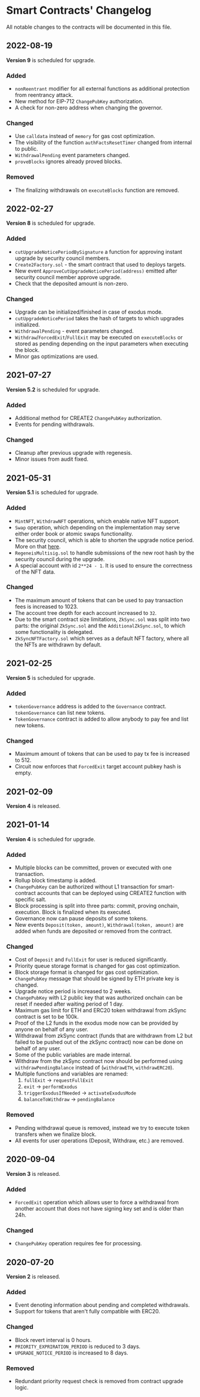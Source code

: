 # Smart Contracts' Changelog

All notable changes to the contracts will be documented in this file.

## 2022-08-19

**Version 9** is scheduled for upgrade.

### Added

- `nonReentrant` modifier for all external functions as additional protection from reentrancy attack.
- New method for EIP-712 `ChangePubKey` authorization.
- A check for non-zero address when changing the governor.

### Changed

- Use `calldata` instead of `memory` for gas cost optimization.
- The visibility of the function `authFactsResetTimer` changed from internal to public.
- `WithdrawalPending` event parameters changed.
- `proveBlocks` ignores already proved blocks.

### Removed

- The finalizing withdrawals on `executeBlocks` function are removed.

## 2022-02-27

**Version 8** is scheduled for upgrade.

### Added

- `cutUpgradeNoticePeriodBySignature` a function for approving instant upgrade by security council members.
- `Create2Factory.sol` - the smart contract that used to deploys targets.
- New event `ApproveCutUpgradeNoticePeriod(address)` emitted after security council member approve upgrade.
- Check that the deposited amount is non-zero.

### Changed

- Upgrade can be initialized/finished in case of exodus mode.
- `cutUpgradeNoticePeriod` takes the hash of targets to which upgrades initialized.
- `WithdrawalPending` - event parameters changed.
- `Withdraw`/`ForcedExit`/`FullExit` may be executed on `executeBlocks` or stored as pending depending on the input
  parameters when executing the block.
- Minor gas optimizations are used.

## 2021-07-27

**Version 5.2** is scheduled for upgrade.

### Added

- Additional method for CREATE2 `ChangePubKey` authorization.
- Events for pending withdrawals.

### Changed

- Cleanup after previous upgrade with regenesis.
- Minor issues from audit fixed.

## 2021-05-31

**Version 5.1** is scheduled for upgrade.

### Added

- `MintNFT`, `WithdrawNFT` operations, which enable native NFT support.
- `Swap` operation, which depending on the implementation may serve either order book or atomic swaps functionality.
- The security council, which is able to shorten the upgrade notice period. More on that
  [here](https://medium.com/matter-labs/keeping-funds-safe-a-3-factor-approach-to-security-in-zksync-2-0-a70b0f53f360).
- `RegeneisMultisig.sol` to handle submissions of the new root hash by the security council during the upgrade.
- A special account with id `2**24 - 1`. It is used to ensure the correctness of the NFT data.

### Changed

- The maximum amount of tokens that can be used to pay transaction fees is increased to 1023.
- The account tree depth for each account increased to `32`.
- Due to the smart contract size limitations, `ZkSync.sol` was split into two parts: the original `ZkSync.sol` and the
  `AdditionalZkSync.sol`, to which some functionality is delegated.
- `ZkSyncNFTFactory.sol` which serves as a default NFT factory, where all the NFTs are withdrawn by default.

## 2021-02-25

**Version 5** is scheduled for upgrade.

### Added

- `tokenGovernance` address is added to the `Governance` contract. `tokenGovernance` can list new tokens.
- `TokenGovernance` contract is added to allow anybody to pay fee and list new tokens.

### Changed

- Maximum amount of tokens that can be used to pay tx fee is increased to 512.
- Circuit now enforces that `ForcedExit` target account pubkey hash is empty.

## 2021-02-09

**Version 4** is released.

## 2021-01-14

**Version 4** is scheduled for upgrade.

### Added

- Multiple blocks can be committed, proven or executed with one transaction.
- Rollup block timestamp is added.
- `ChangePubKey` can be authorized without L1 transaction for smart-contract accounts that can be deployed using CREATE2
  function with specific salt.
- Block processing is split into three parts: commit, proving onchain, execution. Block is finalized when its executed.
- Governance now can pause deposits of some tokens.
- New events `Deposit(token, amount)`, `Withdrawal(token, amount)` are added when funds are deposited or removed from
  the contract.

### Changed

- Cost of `Deposit` and `FullExit` for user is reduced significantly.
- Priority queue storage format is changed for gas cost optimization.
- Block storage format is changed for gas cost optimization.
- `ChangePubKey` message that should be signed by ETH private key is changed.
- Upgrade notice period is increased to 2 weeks.
- `ChangePubKey` with L2 public key that was authorized onchain can be reset if needed after waiting period of 1 day.
- Maximum gas limit for ETH and ERC20 token withdrawal from zkSync contract is set to be 100k.
- Proof of the L2 funds in the exodus mode now can be provided by anyone on behalf of any user.
- Withdrawal from zkSync contract (funds that are withdrawn from L2 but failed to be pushed out of the zkSync contract)
  now can be done on behalf of any user.
- Some of the public variables are made internal.
- Withdraw from the zkSync contract now should be performed using `withdrawPendingBalance` instead of (`withdrawETH`,
  `withdrawERC20`).
- Multiple functions and variables are renamed:
  1. `fullExit` -> `requestFullExit`
  1. `exit` -> `performExodus`
  1. `triggerExodusIfNeeded` -> `activateExodusMode`
  1. `balanceToWithdraw` -> `pendingBalance`

### Removed

- Pending withdrawal queue is removed, instead we try to execute token transfers when we finalize block.
- All events for user operations (Deposit, Withdraw, etc.) are removed.

## 2020-09-04

**Version 3** is released.

### Added

- `ForcedExit` operation which allows user to force a withdrawal from another account that does not have signing key set
  and is older than 24h.

### Changed

- `ChangePubKey` operation requires fee for processing.

## 2020-07-20

**Version 2** is released.

### Added

- Event denoting information about pending and completed withdrawals.
- Support for tokens that aren't fully compatible with ERC20.

### Changed

- Block revert interval is 0 hours.
- `PRIORITY_EXPRIRATION_PERIOD` is reduced to 3 days.
- `UPGRADE_NOTICE_PERIOD` is increased to 8 days.

### Removed

- Redundant priority request check is removed from contract upgrade logic.
